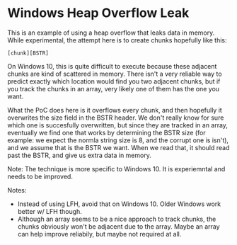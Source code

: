 # Windows Heap Overflow Leak

This is an example of using a heap overflow that leaks data in memory. While experimental, the
attempt here is to create chunks hopefully like this:

```
[chunk][BSTR]
```

On Windows 10, this is quite difficult to execute because these adjacent chunks are kind of
scattered in memory. There isn't a very reliable way to predict exactly which location would
find you two adjacent chunks, but if you track the chunks in an array, very likely one of them
has the one you want.

What the PoC does here is it overflows every chunk, and then hopefully it overwrites the size
field in the BSTR header. We don't really know for sure which one is succesfully overwritten,
but since they are tracked in an array, eventually we find one that works by determining the
BSTR size (for example: we expect the normla string size is 8, and the corrupt one is isn't),
and we assume that is the BSTR we want. When we read that, it should read past the BSTR,
and give us extra data in memory.

Note: The technique is more specific to Windows 10. It is experiemntal and needs to be
improved.

Notes:

* Instead of using LFH, avoid that on Windows 10. Older Windows work better w/ LFH though.
* Although an array seems to be a nice approach to track chunks, the chunks obviously won't
  be adjacent due to the array. Maybe an array can help improve reliabily, but maybe not
  required at all.